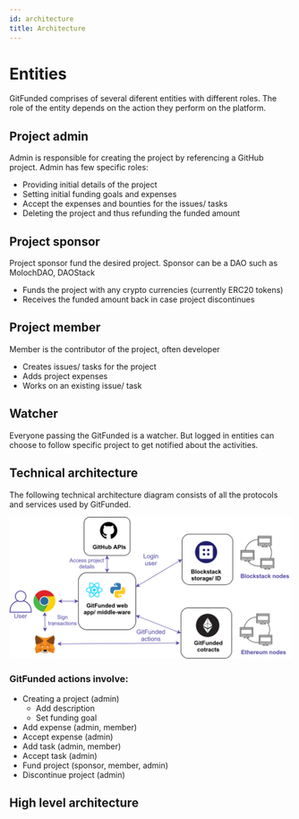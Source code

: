 ```yaml
---
id: architecture
title: Architecture
---
```



# Entities

GitFunded comprises of several diferent entities with different roles. The role
 of the entity depends on the action they perform on the platform.

## Project admin

Admin is responsible for creating the project by referencing a GitHub project. Admin has few specific roles:

* Providing initial details of the project
* Setting initial funding goals and expenses
* Accept the expenses and bounties for the issues/ tasks
* Deleting the project and thus refunding the funded amount
 

## Project sponsor

Project sponsor fund the desired project. Sponsor can be a DAO such as MolochDAO, DAOStack

* Funds the project with any crypto currencies (currently ERC20 tokens)
* Receives the funded amount back in case project discontinues

## Project member

Member is the contributor of the project, often developer

* Creates issues/ tasks for the project
* Adds project expenses
* Works on an existing issue/ task

## Watcher

Everyone passing the GitFunded is a watcher. But logged in entities can choose to follow specific
 project to get notified about the activities.
 
 
## Technical architecture
The following technical architecture diagram consists of all the protocols and services used by GitFunded. 

![gitfunded-architecture.png](../static/img/gitfunded-architecture.png)

### GitFunded actions involve:
* Creating a project (admin)
    * Add description
    * Set funding goal
* Add expense (admin, member)
* Accept expense (admin)
* Add task (admin, member)
* Accept task (admin)
* Fund project (sponsor, member, admin)
* Discontinue project (admin)


## High level architecture








